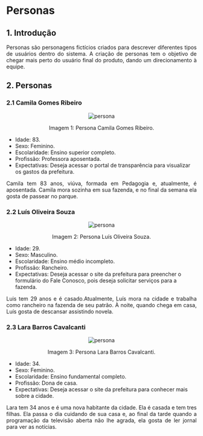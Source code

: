 # Personas

## 1. Introdução

<p align="justify">
Personas são personagens fictícios criados para descrever diferentes tipos de usuários dentro do sistema. A criação de personas tem o objetivo de chegar mais perto do usuário final do produto, dando um direcionamento à equipe.
</p>
  
## 2. Personas
### 2.1 Camila Gomes Ribeiro

<center>

![persona](../../assets/camila.png)
  
<figcaption>Imagem 1: Persona Camila Gomes Ribeiro.</figcaption>

</center>

- Idade: 83.
- Sexo: Feminino.
- Escolaridade: Ensino superior completo.
- Profissão: Professora aposentada.
- Expectativas: Deseja acessar o portal de transparência para visualizar os gastos da prefeitura.

<p align="justify">
Camila tem 83 anos, viúva, formada em Pedagogia e, atualmente, é aposentada. Camila mora sozinha em sua fazenda, e no final da semana ela gosta de passear no parque.
</p>
  
### 2.2 Luís Oliveira Souza

<center>

![persona](../../assets/luis.jpg)

<figcaption>Imagem 2: Persona Luís Oliveira Souza.</figcaption>

</center>

- Idade: 29.
- Sexo: Masculino.
- Escolaridade: Ensino médio incompleto.
- Profissão: Rancheiro.
- Expectativas: Deseja acessar o site da prefeitura para preencher o formulário do Fale Conosco, pois deseja solicitar serviços para a fazenda.

<p align="justify">
Luis tem 29 anos e é casado.Atualmente, Luís mora na cidade e trabalha como rancheiro na fazenda de seu patrão. À noite, quando chega em casa, Luís gosta de descansar assistindo novela. 
</p>

### 2.3 Lara Barros Cavalcanti

<center>

![persona](../../assets/lara.jpg)
  
<figcaption>Imagem 3: Persona Lara Barros Cavalcanti.</figcaption>

</center>

- Idade: 34.
- Sexo: Feminino.
- Escolaridade: Ensino fundamental completo.
- Profissão: Dona de casa.
- Expectativas: Deseja acessar o site da prefeitura para conhecer mais sobre a cidade.

<p align="justify">
Lara tem 34 anos e é uma nova habitante da cidade. Ela é casada e tem tres filhas. Ela passa o dia cuidando de sua casa e, ao final da tarde quando a programação da televisão aberta não lhe agrada, ela gosta de ler jornal para ver as notícias.
</p>
